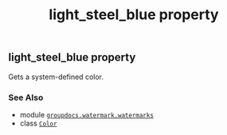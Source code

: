 ﻿---
title: light_steel_blue property
second_title: GroupDocs.Watermark for Python via .NET API References
description: 
type: docs
url: /python-net/groupdocs.watermark.watermarks/color/light_steel_blue/
is_root: false
weight: 880
---

## light_steel_blue property


Gets a system-defined color.

### See Also
* module [`groupdocs.watermark.watermarks`](../../)
* class [`Color`](/watermark/python-net/groupdocs.watermark.watermarks/color)
